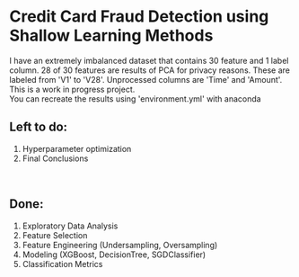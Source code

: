 # Credit Card Fraud Detection using Shallow Learning Methods<br>

I have an extremely imbalanced dataset that contains 30 feature and 1 label column. 28 of 30 features are results of PCA for privacy reasons. These are labeled from 'V1' to 'V28'. Unprocessed columns are 'Time' and 'Amount'.<br>
This is a work in progress project.<br>
You can recreate the results using 'environment.yml' with anaconda<br>

## Left to do:
<ol>
  <li> Hyperparameter optimization </li>
  <li> Final Conclusions </li>
</ol>

<br>

## Done:
<ol>
  <li> Exploratory Data Analysis </li>
  <li> Feature Selection </li>
  <li> Feature Engineering (Undersampling, Oversampling) </li>
  <li> Modeling (XGBoost, DecisionTree, SGDClassifier) </li>
  <li> Classification Metrics </li>
</ol>
